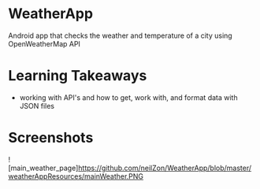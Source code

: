 # WeatherApp
Android app that checks the weather and temperature of a city using OpenWeatherMap API

# Learning Takeaways
* working with API's and how to get, work with, and format data with JSON files

# Screenshots
![main_weather_page]https://github.com/neilZon/WeatherApp/blob/master/weatherAppResources/mainWeather.PNG
